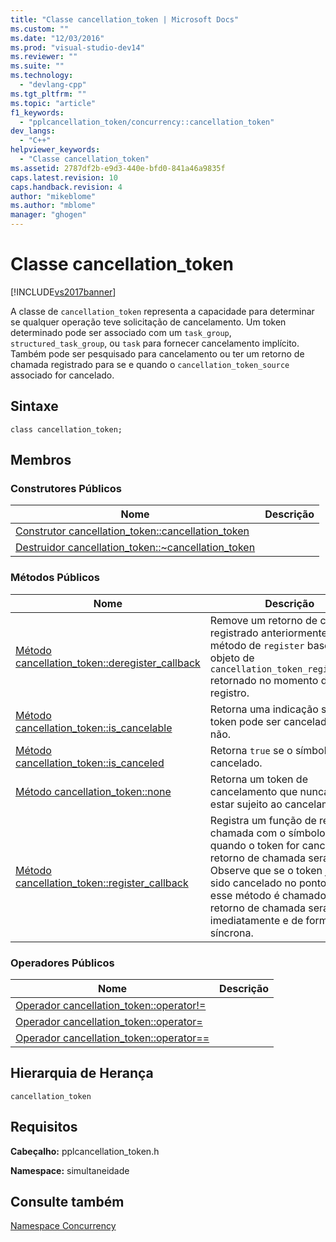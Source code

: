 ```yaml
---
title: "Classe cancellation_token | Microsoft Docs"
ms.custom: ""
ms.date: "12/03/2016"
ms.prod: "visual-studio-dev14"
ms.reviewer: ""
ms.suite: ""
ms.technology: 
  - "devlang-cpp"
ms.tgt_pltfrm: ""
ms.topic: "article"
f1_keywords: 
  - "pplcancellation_token/concurrency::cancellation_token"
dev_langs: 
  - "C++"
helpviewer_keywords: 
  - "Classe cancellation_token"
ms.assetid: 2787df2b-e9d3-440e-bfd0-841a46a9835f
caps.latest.revision: 10
caps.handback.revision: 4
author: "mikeblome"
ms.author: "mblome"
manager: "ghogen"
---
```

# Classe cancellation_token
[!INCLUDE[vs2017banner](../../../assembler/inline/includes/vs2017banner.md)]

A classe de `cancellation_token` representa a capacidade para determinar se qualquer operação teve solicitação de cancelamento.  Um token determinado pode ser associado com um `task_group`, `structured_task_group`, ou `task` para fornecer cancelamento implícito.  Também pode ser pesquisado para cancelamento ou ter um retorno de chamada registrado para se e quando o `cancellation_token_source` associado for cancelado.  
  
## Sintaxe  
  
```  
class cancellation_token;  
```  
  
## Membros  
  
### Construtores Públicos  
  
|Nome|Descrição|  
|----------|---------------|  
|[Construtor cancellation\_token::cancellation\_token](../Topic/cancellation_token::cancellation_token%20Constructor.md)||  
|[Destruidor cancellation\_token::~cancellation\_token](../Topic/cancellation_token::~cancellation_token%20Destructor.md)||  
  
### Métodos Públicos  
  
|Nome|Descrição|  
|----------|---------------|  
|[Método cancellation\_token::deregister\_callback](../Topic/cancellation_token::deregister_callback%20Method.md)|Remove um retorno de chamada registrado anteriormente pelo método de `register` baseado no objeto de `cancellation_token_registration` retornado no momento do registro.|  
|[Método cancellation\_token::is\_cancelable](../Topic/cancellation_token::is_cancelable%20Method.md)|Retorna uma indicação se este token pode ser cancelado ou não.|  
|[Método cancellation\_token::is\_canceled](../Topic/cancellation_token::is_canceled%20Method.md)|Retorna `true` se o símbolo foi cancelado.|  
|[Método cancellation\_token::none](../Topic/cancellation_token::none%20Method.md)|Retorna um token de cancelamento que nunca pode estar sujeito ao cancelamento.|  
|[Método cancellation\_token::register\_callback](../Topic/cancellation_token::register_callback%20Method.md)|Registra um função de retorno de chamada com o símbolo.  Se e quando o token for cancelado, o retorno de chamada será feito.  Observe que se o token já tiver sido cancelado no ponto onde esse método é chamado, o retorno de chamada será feito imediatamente e de forma síncrona.|  
  
### Operadores Públicos  
  
|Nome|Descrição|  
|----------|---------------|  
|[Operador cancellation\_token::operator\!\=](../Topic/cancellation_token::operator!=%20Operator.md)||  
|[Operador cancellation\_token::operator\=](../Topic/cancellation_token::operator=%20Operator.md)||  
|[Operador cancellation\_token::operator\=\=](../Topic/cancellation_token::operator==%20Operator.md)||  
  
## Hierarquia de Herança  
 `cancellation_token`  
  
## Requisitos  
 **Cabeçalho:** pplcancellation\_token.h  
  
 **Namespace:** simultaneidade  
  
## Consulte também  
 [Namespace Concurrency](../../../parallel/concrt/reference/concurrency-namespace.md)